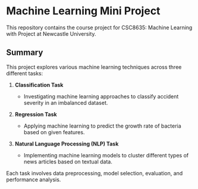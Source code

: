 # Machine Learning Mini Project

This repository contains the course project for CSC8635: Machine Learning with Project at Newcastle University.

## Summary
This project explores various machine learning techniques across three different tasks:

1. **Classification Task**
   - Investigating machine learning approaches to classify accident severity in an imbalanced dataset.

2. **Regression Task**
   - Applying machine learning to predict the growth rate of bacteria based on given features.

3. **Natural Language Processing (NLP) Task**
   - Implementing machine learning models to cluster different types of news articles based on textual data.

Each task involves data preprocessing, model selection, evaluation, and performance analysis.

